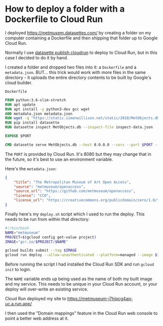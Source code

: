 # How to deploy a folder with a Dockerfile to Cloud Run

I deployed https://metmusem.datasettes.com/ by creating a folder on my computer containing a Dockerfile and then shipping that folder up to Google Cloud Run.

Normally I use [datasette publish cloudrun](https://docs.datasette.io/en/stable/publish.html#publishing-to-google-cloud-run) to deploy to Cloud Run, but in this case I decided to do it by hand.

I created a folder and dropped two files into it: a `Dockerfile` and a `metadata.json`. BUT... this trick would work with more files in the same directory - it uploads the entire directory contents to be built by Google's cloud builder.

`Dockerfile`
```dockerfile
FROM python:3.6-slim-stretch
RUN apt update
RUN apt install -y python3-dev gcc wget
ADD metadata.json metadata.json
RUN wget -q "https://static.simonwillison.net/static/2018/MetObjects.db"
RUN pip install datasette
RUN datasette inspect MetObjects.db --inspect-file inspect-data.json

EXPOSE $PORT

CMD datasette serve MetObjects.db --host 0.0.0.0 --cors --port $PORT --inspect-file inspect-data.json -m metadata.json
```
The `PORT` is provided by Cloud Run. It's 8080 but they may change that in the future, so it's best to use an environment variable.

Here's the `metadata.json`:
```json
{
    "title": "The Metropolitan Museum of Art Open Access",
    "source": "metmuseum/openaccess",
    "source_url": "https://github.com/metmuseum/openaccess",
    "license": "CC0",
    "license_url": "https://creativecommons.org/publicdomain/zero/1.0/"
}
```
Finally here's my `deploy.sh` script which I used to run the deploy. This needs to be run from within that directory:
```bash
#!/bin/bash
NAME="metmuseum"
PROJECT=$(gcloud config get-value project)
IMAGE="gcr.io/$PROJECT/$NAME"

gcloud builds submit --tag $IMAGE
gcloud run deploy --allow-unauthenticated --platform=managed --image $IMAGE $NAME --memory 2Gi
```
Before running the script I had installed the Cloud Run SDK and run `gcloud init` to login.

The `NAME` variable ends up being used as the name of both my built image and my service. This needs to be unique in your Cloud Run account, or your deploy will over-write an existing service.

Cloud Run deployed my site to https://metmuseum-j7hipcg4aq-uc.a.run.app/

I then used the "Domain mappings" feature in the Cloud Run web console to point a better web address at it.
